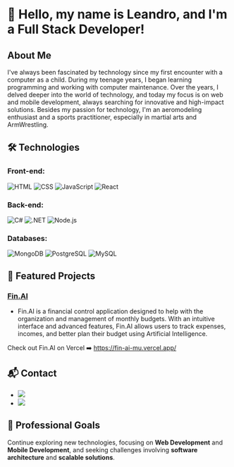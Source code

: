 # 👋 Hello, my name is Leandro, and I'm a Full Stack Developer!

## About Me

I've always been fascinated by technology since my first encounter with a computer as a child. During my teenage years, I began learning programming and working with computer maintenance. Over the years, I delved deeper into the world of technology, and today my focus is on web and mobile development, always searching for innovative and high-impact solutions. Besides my passion for technology, I'm an aeromodeling enthusiast and a sports practitioner, especially in martial arts and ArmWrestling.

## 🛠 Technologies

### Front-end:

![HTML](https://img.shields.io/badge/-HTML-333333?style=flat&logo=HTML5)
![CSS](https://img.shields.io/badge/-CSS-333333?style=flat&logo=CSS3)
![JavaScript](https://img.shields.io/badge/-JavaScript-333333?style=flat&logo=javascript)
![React](https://img.shields.io/badge/-React-333333?style=flat&logo=react)

### Back-end:

![C#](https://custom-icon-badges.demolab.com/badge/-C%23-333333.svg?logo=cshrp)
![.NET](https://img.shields.io/badge/.NET-333333?logo=dotnet&logoColor=fff)
![Node.js](https://img.shields.io/badge/-Node.js-333333?style=flat&logo=node.js)

### Databases:

![MongoDB](https://img.shields.io/badge/-MongoDB-333333?style=flat&logo=mongodb)
![PostgreSQL](https://img.shields.io/badge/-PostgreSQL-333333?style=flat&logo=postgresql)
![MySQL](https://img.shields.io/badge/MySQL-333333?logo=mysql&logoColor=4479A1)

## 📂 Featured Projects

### [Fin.AI](https://github.com/Leandro-Lucena/fin-ai)

- Fin.AI is a financial control application designed to help with the organization and management of monthly budgets. With an intuitive interface and advanced features, Fin.AI allows users to track expenses, incomes, and better plan their budget using Artificial Intelligence.

Check out Fin.AI on Vercel ➡️ https://fin-ai-mu.vercel.app/

## 📬 Contact

- <a href="https://www.linkedin.com/in/leandro-ribeiro-lucena/"><img src="https://img.shields.io/badge/-Leandro%20Lucena-0077B5?style=flat-square&logo=Linkedin&logoColor=white"/></a>
- <a href="mailto:leandroribeirolucena@gmail.com"><img src="https://img.shields.io/badge/-leandroribeirolucena@gmail.com-D14836?style=flat-square&logo=Gmail&logoColor=white"/></a>

## 🚀 Professional Goals

Continue exploring new technologies, focusing on **Web Development** and **Mobile Development**, and seeking challenges involving **software architecture** and **scalable solutions**.
